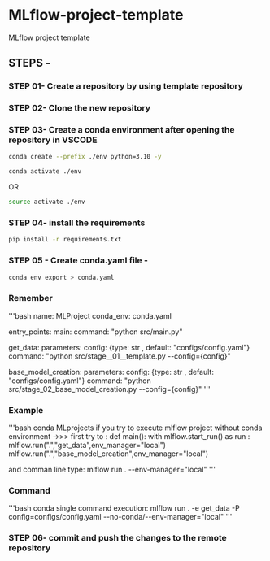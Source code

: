# MLflow-project-template
MLflow project template

## STEPS -

### STEP 01- Create a repository by using template repository

### STEP 02- Clone the new repository

### STEP 03- Create a conda environment after opening the repository in VSCODE

```bash
conda create --prefix ./env python=3.10 -y
```

```bash
conda activate ./env
```
OR
```bash
source activate ./env
```

### STEP 04- install the requirements
```bash
pip install -r requirements.txt
```

### STEP 05 - Create conda.yaml file -
```bash
conda env export > conda.yaml
```
### Remember
 '''bash
 name: MLProject
conda_env: conda.yaml

entry_points:
  main:
    command: "python src/main.py"

  get_data:
    parameters:
      config: {type: str , default: "configs/config.yaml"}
    command: "python src/stage__01__template.py --config={config}"

  base_model_creation:
    parameters:
      config: {type: str , default: "configs/config.yaml"}
    command: "python src/stage_02_base_model_creation.py --config={config}"
    '''
### Example
'''bash
conda MLprojects
if you try to execute mlflow project without conda environment ->>>
first try to : 
def main():
    with mlflow.start_run() as run :
        mlflow.run(".","get_data",env_manager="local")
        mlflow.run(".","base_model_creation",env_manager="local")

and comman line type:
mlflow run . --env-manager="local"
'''
### Command
'''bash
conda single command execution:
mlflow run . -e get_data -P config=configs/config.yaml --no-conda/--env-manager="local"
'''
### STEP 06- commit and push the changes to the remote repository